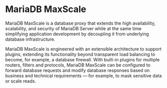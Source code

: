 
# MariaDB MaxScale

MariaDB MaxScale is a database proxy that extends the high availability, scalability, and security of MariaDB Server while at the same time simplifying application development by decoupling it from underlying database infrastructure.


MariaDB MaxScale is engineered with an extensible architecture to support plugins, extending its functionality beyond transparent load balancing to become, for example, a database firewall. With built-in plugins for multiple routers, filters and protocols, MariaDB MaxScale can be configured to forward database requests and modify database responses based on business and technical requirements — for example, to mask sensitive data or scale reads.

